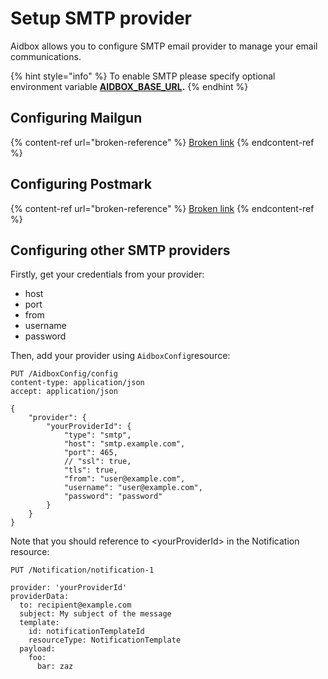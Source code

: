 # Setup SMTP provider

Aidbox allows you to configure SMTP email provider to manage your email communications.

{% hint style="info" %}
To enable SMTP please specify optional environment variable [**AIDBOX\_BASE\_URL**](../../../reference/environment-variables/optional-environment-variables.md#aidbox_base_url)**.**
{% endhint %}

## Configuring Mailgun

{% content-ref url="broken-reference" %}
[Broken link](broken-reference)
{% endcontent-ref %}

## Configuring Postmark

{% content-ref url="broken-reference" %}
[Broken link](broken-reference)
{% endcontent-ref %}

## Configuring other SMTP providers

Firstly, get your credentials from your provider:

* host
* port
* from
* username
* password

Then, add your provider using `AidboxConfig`resource:&#x20;

```
PUT /AidboxConfig/config
content-type: application/json
accept: application/json

{
    "provider": {
        "yourProviderId": {
            "type": "smtp",
            "host": "smtp.example.com",
            "port": 465,
            // "ssl": true,
            "tls": true,
            "from": "user@example.com",
            "username": "user@example.com",
            "password": "password"
        }
    }
}
```

Note that you should reference to \<yourProviderId> in the Notification resource:

```
PUT /Notification/notification-1

provider: 'yourProviderId'
providerData:
  to: recipient@example.com
  subject: My subject of the message
  template:
    id: notificationTemplateId
    resourceType: NotificationTemplate
  payload:
    foo:
      bar: zaz
```
